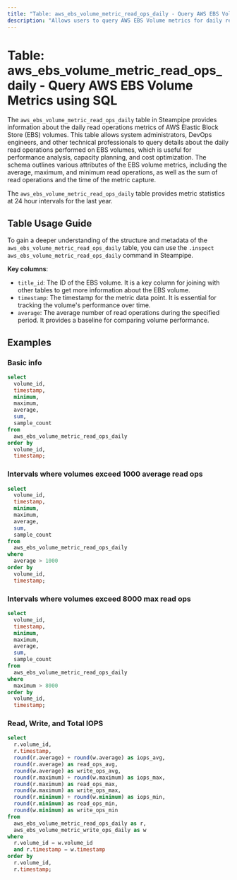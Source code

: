 ```yaml
---
title: "Table: aws_ebs_volume_metric_read_ops_daily - Query AWS EBS Volume Metrics using SQL"
description: "Allows users to query AWS EBS Volume metrics for daily read operations."
---
```


# Table: aws_ebs_volume_metric_read_ops_daily - Query AWS EBS Volume Metrics using SQL

The `aws_ebs_volume_metric_read_ops_daily` table in Steampipe provides information about the daily read operations metrics of AWS Elastic Block Store (EBS) volumes. This table allows system administrators, DevOps engineers, and other technical professionals to query details about the daily read operations performed on EBS volumes, which is useful for performance analysis, capacity planning, and cost optimization. The schema outlines various attributes of the EBS volume metrics, including the average, maximum, and minimum read operations, as well as the sum of read operations and the time of the metric capture.

The `aws_ebs_volume_metric_read_ops_daily` table provides metric statistics at 24 hour intervals for the last year.

## Table Usage Guide

To gain a deeper understanding of the structure and metadata of the `aws_ebs_volume_metric_read_ops_daily` table, you can use the `.inspect aws_ebs_volume_metric_read_ops_daily` command in Steampipe.

**Key columns**:

- `title_id`: The ID of the EBS volume. It is a key column for joining with other tables to get more information about the EBS volume.
- `timestamp`: The timestamp for the metric data point. It is essential for tracking the volume's performance over time.
- `average`: The average number of read operations during the specified period. It provides a baseline for comparing volume performance.

## Examples

### Basic info

```sql
select
  volume_id,
  timestamp,
  minimum,
  maximum,
  average,
  sum,
  sample_count
from
  aws_ebs_volume_metric_read_ops_daily
order by
  volume_id,
  timestamp;
```

### Intervals where volumes exceed 1000 average read ops
```sql
select
  volume_id,
  timestamp,
  minimum,
  maximum,
  average,
  sum,
  sample_count
from
  aws_ebs_volume_metric_read_ops_daily
where
  average > 1000
order by
  volume_id,
  timestamp;
```


### Intervals where volumes exceed 8000 max read ops
```sql
select
  volume_id,
  timestamp,
  minimum,
  maximum,
  average,
  sum,
  sample_count
from
  aws_ebs_volume_metric_read_ops_daily
where
  maximum > 8000
order by
  volume_id,
  timestamp;
```


### Read, Write, and Total IOPS

```sql
select 
  r.volume_id,
  r.timestamp,
  round(r.average) + round(w.average) as iops_avg,
  round(r.average) as read_ops_avg,
  round(w.average) as write_ops_avg,
  round(r.maximum) + round(w.maximum) as iops_max,
  round(r.maximum) as read_ops_max,
  round(w.maximum) as write_ops_max,
  round(r.minimum) + round(w.minimum) as iops_min,
  round(r.minimum) as read_ops_min,
  round(w.minimum) as write_ops_min
from 
  aws_ebs_volume_metric_read_ops_daily as r,
  aws_ebs_volume_metric_write_ops_daily as w
where 
  r.volume_id = w.volume_id
  and r.timestamp = w.timestamp
order by
  r.volume_id,
  r.timestamp;
```